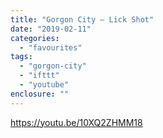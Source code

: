 ```yaml
---
title: "Gorgon City – Lick Shot"
date: "2019-02-11"
categories: 
  - "favourites"
tags: 
  - "gorgon-city"
  - "ifttt"
  - "youtube"
enclosure: ""
---
```


https://youtu.be/10XQ2ZHMM18
